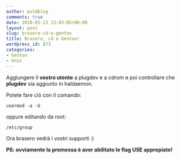 ```yaml
---
author: pol@blog
comments: true
date: 2010-05-23 13:03:05+00:00
layout: post
slug: brasero-cd-e-gentoo
title: Brasero, cd e Gentoo!
wordpress_id: 873
categories:
- Gentoo
- Unix
---
```


Aggiungere il **vostro utente** a plugdev e a cdrom e poi controllare che **plugdev** sia aggiunto in haldaemon.

Potete fare ciò con il comando:


`usermod -a -G`


oppure editando da root:


`/etc/group`


Ora brasero vedrà i vostri supporti :)

**PS: ovviamente la premessa è aver abilitato le flag USE appropiate!**

